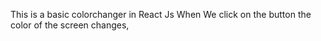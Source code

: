 This is a basic colorchanger in React Js When We click on the button  the color of the screen changes,
